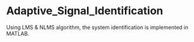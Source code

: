 # Adaptive_Signal_Identification
Using LMS &amp; NLMS algorithm, the system identification is implemented in MATLAB.
